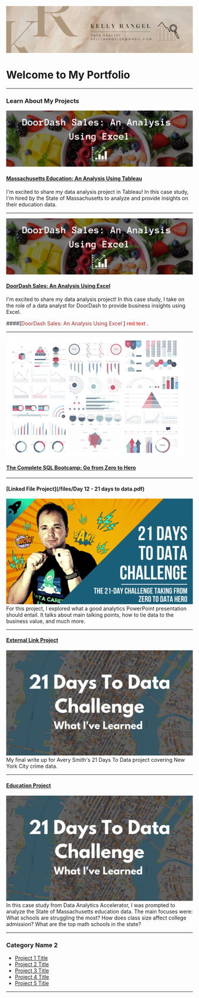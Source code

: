 <img src="images/w (1).png"/>

# Welcome to My Portfolio

---

### Learn About My Projects

[<img src="images/Add a heading (2).png"/>](https://www.linkedin.com/pulse/massachusetts-education-analysis-using-tableau-kelly-rangel/)
#### [Massachusetts Education: An Analysis Using Tableau](https://www.linkedin.com/pulse/massachusetts-education-analysis-using-tableau-kelly-rangel/)
I'm excited to share my data analysis project in Tableau! In this case study, I'm hired by the State of Massachusetts to analyze and provide insights on their education data.

---

[<img src="images/Add a heading (2).png"/>](https://www.linkedin.com/pulse/doordash-sales-analysis-using-excel-kelly-rangel/)
#### [DoorDash Sales: An Analysis Using Excel](https://www.linkedin.com/pulse/doordash-sales-analysis-using-excel-kelly-rangel/)
I'm excited to share my data analysis project! In this case study, I take on the role of a data analyst for DoorDash to provide business insights using Excel.

####[<span style="color:Brown">DoorDash Sales: An Analysis Using Excel </span>]
<span style="color:red">red text </span>.

---

<img src="images/dummy_thumbnail.jpg?raw=true"/>

#### [The Complete SQL Bootcamp: Go from Zero to Hero](sample_project.md)


---
#### [Linked File Project](/files/Day 12 - 21 days to data.pdf)
<img src="images/21 Days To Data Challenge.png?raw=true"/>
For this project, I explored what a good analytics PowerPoint presentation should entail. It talks about main talking points, how to tie data to the business value, and much more. 

---
#### [External Link Project](https://www.linkedin.com/pulse/what-i-learned-21-days-data-avery-smith)
[<img src="images/21 Days To Data Challenge What I've Learned Cover.png?raw=true"/>](https://www.linkedin.com/pulse/what-i-learned-21-days-data-avery-smith)
My final write up for Avery Smith's 21 Days To Data project covering New York City crime data. 


---
#### [Education Project](https://www.linkedin.com/pulse/massachusetts-education-analysis-samantha-paul/)
[<img src="images/21 Days To Data Challenge What I've Learned Cover.png?raw=true"/>](https://www.linkedin.com/pulse/what-i-learned-21-days-data-avery-smith)
In this case study from Data Analytics Accelerator, I was prompted to analyze the State of Massachusetts education data. The main focuses were:
What schools are struggling the most?
How does class size affect college admission?
What are the top math schools in the state? 

---

### Category Name 2

- [Project 1 Title](http://example.com/)
- [Project 2 Title](http://example.com/)
- [Project 3 Title](http://example.com/)
- [Project 4 Title](http://example.com/)
- [Project 5 Title](http://example.com/)

---




